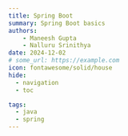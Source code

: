 ```yaml
---
title: Spring Boot
summary: Spring Boot basics 
authors:
    - Maneesh Gupta
    - Nalluru Srinithya
date: 2024-12-02
# some_url: https://example.com
icon: fontawesome/solid/house
hide:
  - navigation
  - toc

tags:
  - java
  - spring
---
```




